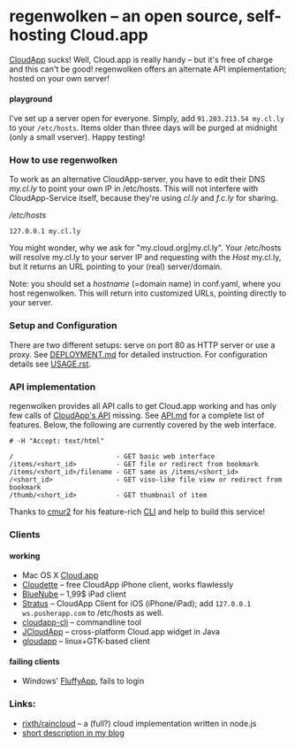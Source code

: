 # regenwolken – an open source, self-hosting Cloud.app

[CloudApp](http://getcloudapp.com/) sucks! Well, Cloud.app is really handy –
but it's free of charge and this can't be good! regenwolken offers an
alternate API implementation; hosted on your own server!

#### playground

I've set up a server open for everyone. Simply, add `91.203.213.54 my.cl.ly`
to your `/etc/hosts`. Items older than three days will be purged at midnight
(only a small vserver). Happy testing!

### How to use regenwolken
    
To work as an alternative CloudApp-server, you have to edit their DNS
*my.cl.ly* to point your own IP in /etc/hosts. This will not interfere with
CloudApp-Service itself, because they're using *cl.ly* and *f.c.ly* for
sharing.

*/etc/hosts*

    127.0.0.1 my.cl.ly

You might wonder, why we ask for "my.cloud.org|my.cl.ly". Your /etc/hosts
will resolve my.cl.ly to your server IP and requesting with the *Host* my.cl.ly,
but it returns an URL pointing to your (real) server/domain.

Note: you should set a *hostname* (=domain name) in conf.yaml, where you host
regenwolken. This will return into customized URLs, pointing directly to your
server.

### Setup and Configuration

There are two different setups: serve on port 80 as HTTP server or use a
proxy. See [DEPLOYMENT.md](/posativ/regenwolken/blob/master/doc/DEPLOYMENT.md)
for detailed instruction. For configuration details see
[USAGE.rst](/posativ/regenwolken/blob/master/doc/USAGE.rst).

### API implementation

regenwolken provides all API calls to get Cloud.app working and has only few
calls of [CloudApp's API](http://developer.getcloudapp.com/) missing. See
[API.md](/posativ/regenwolken/blob/master/doc/API.md) for a complete list of
features. Below, the following are currently covered by the web interface.
    
    # -H "Accept: text/html"
    
    /                          - GET basic web interface
    /items/<short_id>          - GET file or redirect from bookmark
    /items/<short_id>/filename - GET same as /items/<short_id>
    /<short_id>                - GET viso-like file view or redirect from bookmark
    /thumb/<short_id>          - GET thumbnail of item

Thanks to [cmur2](https://github.com/cmur2) for his feature-rich
[CLI](https://github.com/cmur2/cloudapp-cli) and help to build this service!

### Clients

#### working

- Mac OS X [Cloud.app](http://itunes.apple.com/us/app/cloud/id417602904?mt=12&ls=1)
- [Cloudette](http://cloudetteapp.com/) – free CloudApp iPhone client, works flawlessly
- [BlueNube](http://bluenubeapp.com/) – 1,99$ iPad client
- [Stratus](http://www.getstratusapp.com/) – CloudApp Client for iOS (iPhone/iPad); add `127.0.0.1 ws.pusherapp.com` to /etc/hosts as well.
- [cloudapp-cli](https://github.com/cmur2/cloudapp-cli) – commandline tool
- [JCloudApp](https://github.com/cmur2/jcloudapp) – cross-platform Cloud.app widget in Java
- [gloudapp](https://github.com/cmur2/gloudapp) – linux+GTK-based client

#### failing clients

- Windows' [FluffyApp](http://fluffyapp.com/), fails to login

### Links:

- [rixth/raincloud](https://github.com/rixth/raincloud) – a (full?) cloud
  implementation written in node.js
- [short description in my blog](http://blog.posativ.org/2011/regenwolken-hosting-cloudapp-on-your-own-server/)

